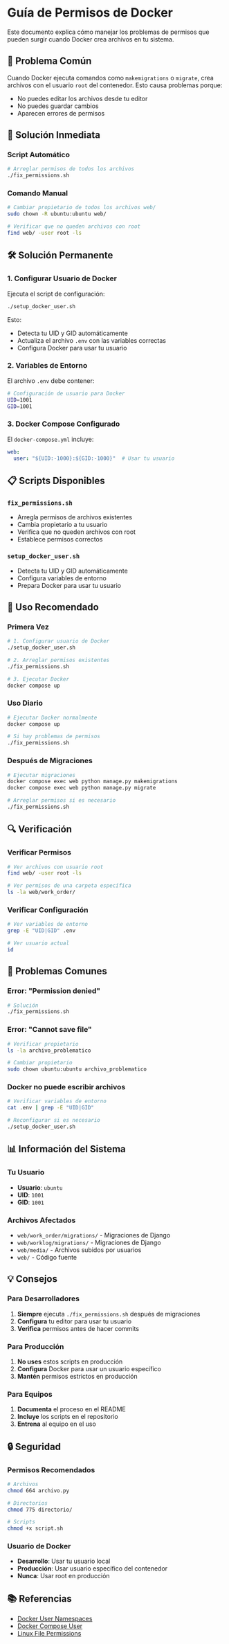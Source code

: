 # Guía de Permisos de Docker

Este documento explica cómo manejar los problemas de permisos que pueden surgir cuando Docker crea archivos en tu sistema.

## 🚨 Problema Común

Cuando Docker ejecuta comandos como `makemigrations` o `migrate`, crea archivos con el usuario `root` del contenedor. Esto causa problemas porque:

- No puedes editar los archivos desde tu editor
- No puedes guardar cambios
- Aparecen errores de permisos

## 🔧 Solución Inmediata

### Script Automático
```bash
# Arreglar permisos de todos los archivos
./fix_permissions.sh
```

### Comando Manual
```bash
# Cambiar propietario de todos los archivos web/
sudo chown -R ubuntu:ubuntu web/

# Verificar que no queden archivos con root
find web/ -user root -ls
```

## 🛠️ Solución Permanente

### 1. Configurar Usuario de Docker

Ejecuta el script de configuración:
```bash
./setup_docker_user.sh
```

Esto:
- Detecta tu UID y GID automáticamente
- Actualiza el archivo `.env` con las variables correctas
- Configura Docker para usar tu usuario

### 2. Variables de Entorno

El archivo `.env` debe contener:
```bash
# Configuración de usuario para Docker
UID=1001
GID=1001
```

### 3. Docker Compose Configurado

El `docker-compose.yml` incluye:
```yaml
web:
  user: "${UID:-1000}:${GID:-1000}"  # Usar tu usuario
```

## 📋 Scripts Disponibles

### `fix_permissions.sh`
- Arregla permisos de archivos existentes
- Cambia propietario a tu usuario
- Verifica que no queden archivos con root
- Establece permisos correctos

### `setup_docker_user.sh`
- Detecta tu UID y GID automáticamente
- Configura variables de entorno
- Prepara Docker para usar tu usuario

## 🚀 Uso Recomendado

### Primera Vez
```bash
# 1. Configurar usuario de Docker
./setup_docker_user.sh

# 2. Arreglar permisos existentes
./fix_permissions.sh

# 3. Ejecutar Docker
docker compose up
```

### Uso Diario
```bash
# Ejecutar Docker normalmente
docker compose up

# Si hay problemas de permisos
./fix_permissions.sh
```

### Después de Migraciones
```bash
# Ejecutar migraciones
docker compose exec web python manage.py makemigrations
docker compose exec web python manage.py migrate

# Arreglar permisos si es necesario
./fix_permissions.sh
```

## 🔍 Verificación

### Verificar Permisos
```bash
# Ver archivos con usuario root
find web/ -user root -ls

# Ver permisos de una carpeta específica
ls -la web/work_order/
```

### Verificar Configuración
```bash
# Ver variables de entorno
grep -E "UID|GID" .env

# Ver usuario actual
id
```

## 🐛 Problemas Comunes

### Error: "Permission denied"
```bash
# Solución
./fix_permissions.sh
```

### Error: "Cannot save file"
```bash
# Verificar propietario
ls -la archivo_problematico

# Cambiar propietario
sudo chown ubuntu:ubuntu archivo_problematico
```

### Docker no puede escribir archivos
```bash
# Verificar variables de entorno
cat .env | grep -E "UID|GID"

# Reconfigurar si es necesario
./setup_docker_user.sh
```

## 📊 Información del Sistema

### Tu Usuario
- **Usuario**: `ubuntu`
- **UID**: `1001`
- **GID**: `1001`

### Archivos Afectados
- `web/work_order/migrations/` - Migraciones de Django
- `web/worklog/migrations/` - Migraciones de Django
- `web/media/` - Archivos subidos por usuarios
- `web/` - Código fuente

## 💡 Consejos

### Para Desarrolladores
1. **Siempre** ejecuta `./fix_permissions.sh` después de migraciones
2. **Configura** tu editor para usar tu usuario
3. **Verifica** permisos antes de hacer commits

### Para Producción
1. **No uses** estos scripts en producción
2. **Configura** Docker para usar un usuario específico
3. **Mantén** permisos estrictos en producción

### Para Equipos
1. **Documenta** el proceso en el README
2. **Incluye** los scripts en el repositorio
3. **Entrena** al equipo en el uso

## 🔒 Seguridad

### Permisos Recomendados
```bash
# Archivos
chmod 664 archivo.py

# Directorios
chmod 775 directorio/

# Scripts
chmod +x script.sh
```

### Usuario de Docker
- **Desarrollo**: Usar tu usuario local
- **Producción**: Usar usuario específico del contenedor
- **Nunca**: Usar root en producción

## 📚 Referencias

- [Docker User Namespaces](https://docs.docker.com/engine/security/userns-remap/)
- [Docker Compose User](https://docs.docker.com/compose/compose-file/compose-file-v3/#user)
- [Linux File Permissions](https://www.gnu.org/software/coreutils/manual/html_node/File-permissions.html)
